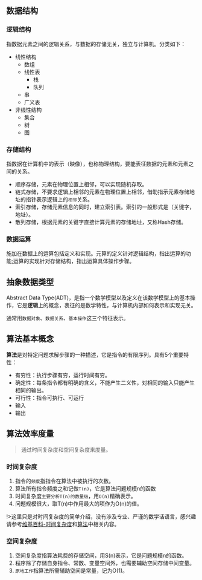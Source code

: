 ## 数据结构
### 逻辑结构
指数据元素之间的逻辑关系，与数据的存储无关，独立与计算机。分类如下：
- 线性结构
    - 数组
    - 线性表
        - 栈
        - 队列
    - 串
    - 广义表
- 非线性结构
    - 集合
    - 树
    - 图

### 存储结构
指数据在计算机中的表示（映像），也称物理结构，要能表征数据的元素和元素之间的关系。
- 顺序存储，元素在物理位置上相邻，可以实现随机存取。
- 链式存储，不要求逻辑上相邻的元素在物理位置上相邻，借助指示元素存储地址的指针表示逻辑上的`相邻`关系。
- 索引存储，存储元素信息的同时，建立索引表。索引的一般形式是（关键字，地址）。
- 散列存储，根据元素的关键字直接计算元素的存储地址，又称Hash存储。

### 数据运算
施加在数据上的运算包括定义和实现。元算的定义针对逻辑结构，指出运算的功能;运算的实现针对存储结构，指出运算具体操作步骤。

## 抽象数据类型
Abstract Data Type(ADT)，是指一个数学模型以及定义在该数学模型上的基本操作，它是**逻辑**上的概念，表征的是数学特性，与计算机内部如何表示和实现无关。

通常用`数据对象`、`数据关系`、`基本操作`这三个特征表示。

## 算法基本概念
**算法**是对特定问题求解步骤的一种描述，它是指令的有限序列。具有5个重要特性：
- 有穷性：执行步骤有穷，运行时间有穷。
- 确定性：每条指令都有明确的含义，不能产生二义性，对相同的输入只能产生相同的输出。
- 可行性：指令可执行、可运行
- 输入
- 输出

## 算法效率度量
>通过时间复杂度和空间复杂度来度量。

### 时间复杂度
1. 指令的`频度`指指令在算法中被执行的次数。
2. 算法所有指令频度之和记做`T(n)`，它是算法问题规模n的函数
3. 时间复杂度`主要分析T(n)的数量级`，用`O(n)`精确表示。
4. 问题规模很大，取T(n)中作用最大的项作为O(n)的值。

!>这里只是对时间复杂度的简单介绍，没有涉及专业、严谨的数学话语言，感兴趣请参考[维基百科-时间复杂度](https://zh.wikipedia.org/wiki/%E6%97%B6%E9%97%B4%E5%A4%8D%E6%9D%82%E5%BA%A6)和[算法](https://book.douban.com/subject/10432347/)中相关内容。

### 空间复杂度
1. 空间复杂度指算法耗费的存储空间，用S(n)表示，它是问题规模n的函数。
2. 程序除了存储自身指令、常数、变量空间外，也需要辅助空间存储中间变量。
3. `原地工作`指算法所需辅助空间是常量，记为O(1)。